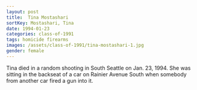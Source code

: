 ```yaml
---
layout: post
title:  Tina Mostashari
sortKey: Mostashari, Tina
date: 1994-01-23
categories: class-of-1991
tags: homicide firearms
images: /assets/class-of-1991/tina-mostashari-1.jpg
gender: female
---
```

Tina died in a random shooting in South Seattle on Jan. 23, 1994. She was sitting in the backseat of a car on Rainier Avenue South when somebody from another car fired a gun into it.
